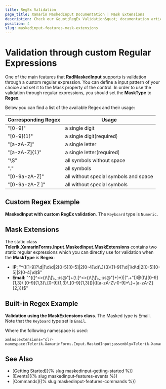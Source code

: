 ```yaml
---
title: RegEx Validation
page_title: Xamarin MaskedInput Documentation | Mask Extensions
description: Check our &quot;RegEx Validation&quot; documentation article for Telerik MaskedInput for Xamarin control.
position: 4
slug: maskedinput-features-mask-extensions
---
```


# Validation through custom Regular Expressions

One of the main features that **RadMaskedInput** supports is validation through a custom regular expression. You can define a input pattern of your choice and set it to the Mask property of the control. In order to use the validation through regular expressions, you should set the **MaskType** to **Regex**.

Below you can find a list of the available Regex and their usage:

Corresponding Regex | Usage
---|---
"[0-9]" | a single digit
"[0-9]{1}" | a single digit(required)
"[a-zA-Z]" | a single letter
"[a-zA-Z]{1}" | a single letter(required)
"\S" | all symbols without space
"." | all symbols
"[0-9a-zA-Z]" | all without special symbols and space
"[0-9a-zA-Z ]" | all without special symbols

## Custom Regex Example

**MaskedInput with custom RegEx validation**. The `Keyboard` type is `Numeric`.

<snippet id='maskedinput-features-regex-custom-validation-xaml'/>

## Mask Extensions

The static class **Telerik.XamarinForms.Input.MaskedInput.MaskExtensions** contains two static regular expressions which you can directly use for validation when the **MaskType** is **Regex**:

- **IP**:  "^(([1-9]?\\d|1\\d\\d|2[0-5][0-5]|2[0-4]\\d)\\.){3}([1-9]?\\d|1\\d\\d|2[0-5][0-5]|2[0-4]\\d)$"
- **Email**: "^(([^<>()\\[\\]\\.,;:\\s@\"]+(\\.[^<>()\\[\\]\\.,;:\\s@\"]+)*)|(\".+\"))@((\\[[0-9]{1,3}\\.[0-9]{1,3}\\.[0-9]{1,3}\\.[0-9]{1,3}])|(([a-zA-Z\\-0-9]+\\.)+[a-zA-Z]{2,}))$"
 
## Built-in Regex Example

**Validation using the MaskExtensions class**. The Masked type is Email. Note that the `Keyboard` type set is `Email`.

<snippet id='maskedinput-features-regex-extensions-validation-xaml'/>

Where the following namespace is used:

```XAML
xmlns:extensions="clr-namespace:Telerik.XamarinForms.Input.MaskedInput;assembly=Telerik.XamarinForms.Input"
```

## See Also

* [Getting Started]({% slug maskedinput-getting-started %})
* [Events]({% slug maskedinput-features-events %})
* [Commands]({% slug maskedinput-features-commands %})
